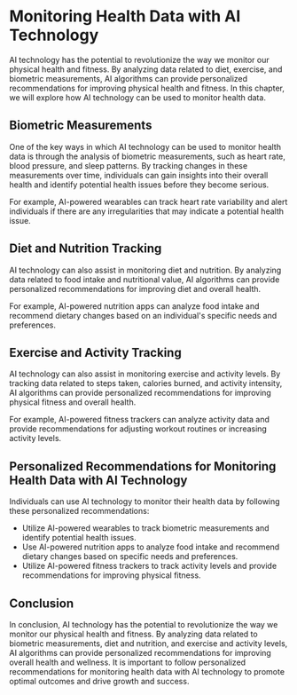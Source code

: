 Monitoring Health Data with AI Technology
===================================================================================================

AI technology has the potential to revolutionize the way we monitor our physical health and fitness. By analyzing data related to diet, exercise, and biometric measurements, AI algorithms can provide personalized recommendations for improving physical health and fitness. In this chapter, we will explore how AI technology can be used to monitor health data.

Biometric Measurements
----------------------

One of the key ways in which AI technology can be used to monitor health data is through the analysis of biometric measurements, such as heart rate, blood pressure, and sleep patterns. By tracking changes in these measurements over time, individuals can gain insights into their overall health and identify potential health issues before they become serious.

For example, AI-powered wearables can track heart rate variability and alert individuals if there are any irregularities that may indicate a potential health issue.

Diet and Nutrition Tracking
---------------------------

AI technology can also assist in monitoring diet and nutrition. By analyzing data related to food intake and nutritional value, AI algorithms can provide personalized recommendations for improving diet and overall health.

For example, AI-powered nutrition apps can analyze food intake and recommend dietary changes based on an individual's specific needs and preferences.

Exercise and Activity Tracking
------------------------------

AI technology can also assist in monitoring exercise and activity levels. By tracking data related to steps taken, calories burned, and activity intensity, AI algorithms can provide personalized recommendations for improving physical fitness and overall health.

For example, AI-powered fitness trackers can analyze activity data and provide recommendations for adjusting workout routines or increasing activity levels.

Personalized Recommendations for Monitoring Health Data with AI Technology
--------------------------------------------------------------------------

Individuals can use AI technology to monitor their health data by following these personalized recommendations:

* Utilize AI-powered wearables to track biometric measurements and identify potential health issues.
* Use AI-powered nutrition apps to analyze food intake and recommend dietary changes based on specific needs and preferences.
* Utilize AI-powered fitness trackers to track activity levels and provide recommendations for improving physical fitness.

Conclusion
----------

In conclusion, AI technology has the potential to revolutionize the way we monitor our physical health and fitness. By analyzing data related to biometric measurements, diet and nutrition, and exercise and activity levels, AI algorithms can provide personalized recommendations for improving overall health and wellness. It is important to follow personalized recommendations for monitoring health data with AI technology to promote optimal outcomes and drive growth and success.
